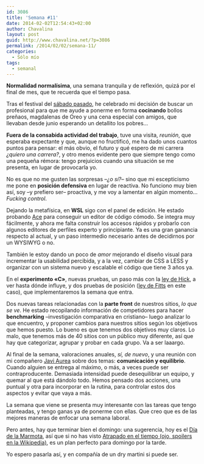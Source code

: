 ```yaml
---
id: 3086
title: 'Semana #11'
date: 2014-02-02T12:54:43+02:00
author: Chavalina
layout: post
guid: http://www.chavalina.net/?p=3086
permalink: /2014/02/02/semana-11/
categories:
  - Sólo mío
tags:
  - semanal
---
```

**Normalidad normalísima**, una semana tranquila y de reflexión, quizá por el final de mes, que te recuerda que el tiempo pasa.



Tras el festival del [sábado pasado](https://twitter.com/Sarann_Donga/status/427510457092820992), he celebrado mi decisión de buscar un profesional para que me ayude a ponerme en forma **cocinando** bollos preñaos, magdalenas de Oreo y una cena especial con amigos, que llevaban desde junio esperando un detallito</a> los pobres&#8230;



**Fuera de la consabida actividad del trabajo**, tuve una visita, _reunión_, que esperaba expectante y que, aunque no fructificó, me ha dado unos cuantos puntos para pensar: el más obvio, el futuro y qué espero de mi carrera _¿quiero una carrera?_, y otro menos evidente pero que siempre tengo como una pequeña rémora: tengo prejuicios cuando una situación se me presenta, en lugar de provocarla yo. 

No es que no me gusten las sorpresas –_¿o sí?_– sino que mi escepticismo me pone en **posición defensiva** en lugar de reactiva. No funciono muy bien así, soy –y prefiero ser– proactiva, y me voy a lamentar en algún momento&#8230; <em lang="en">Fucking control</em>.

Dejando la metafísica, en **WSL** sigo con el panel de edición. He estado probando [Ace](http://ace.c9.io/#nav=about) para conseguir un editor de código cómodo. Se integra muy fácilmente, y ahora me falta construir los accesos rápidos y probarlo con algunos editores de perfiles experto y principiante. Ya es una gran ganancia respecto al actual, y un paso intermedio necesario antes de decidirnos por un WYSIWYG o no.

También le estoy dando un poco de _amor_ mejorando el diseño visual para incrementar la usabilidad percibida, y a la vez, cambiar de CSS a LESS y organizar con un sistema nuevo y escalable el código que tiene 3 años ya.

En el **experimento «C»**, nuevas pruebas, un paso más con la [ley de Hick](http://en.wikipedia.org/wiki/Hick%27s_law), a ver hasta dónde influye, y dos pruebas de posición ([ley de Fitts](http://es.wikipedia.org/wiki/Ley_de_Fitts) en este caso), que implementaremos la semana que entra.

Dos nuevas tareas relacionadas con la **parte front** de nuestros sitios, _lo que se ve_. He estado recopilando información de competidores para hacer <strong lang="en">benchmarking</strong> –investigación comparativa en cristiano– luego analizar lo que encuentro, y proponer cambios para nuestros sitios según los objetivos que hemos puesto. Lo bueno es que tenemos dos objetivos muy claros. Lo malo, que tenemos más de 40 sitios con un público muy diferente, así que hay que categorizar, agrupar y probar en cada grupo. Va a ser laaargo.

Al final de la semana, valoraciones anuales, _sí, de nuevo_, y una reunión con mi compañero [Javi Aurea](http://aurea.es/) sobre dos temas: **comunicación y equilibrio**. Cuando alguien se entrega al máximo, o más, a veces puede ser contraproducente. Demasiada intensidad puede desequilibrar un equipo, y quemar al que está dándolo todo. Hemos pensado dos acciones, una puntual y otra para incorporar en la rutina, para controlar estos dos aspectos y evitar que vaya a más.

La semana que viene se presenta muy interesante con las tareas que tengo planteadas, y tengo ganas ya de ponerme con ellas. Que creo que es de las mejores maneras de enfocar una semana laboral. 

Pero antes, hay que terminar bien el domingo: una sugerencia, hoy es el [Día de la Marmota](http://es.wikipedia.org/wiki/D%C3%ADa_de_la_Marmota), así que si no has visto [Atrapado en el tiempo (ojo, spoilers en la Wikipedia)](http://es.wikipedia.org/wiki/Groundhog_Day), es un plan perfecto para domingo por la tarde. 

Yo espero pasarla así, y en compañía de un dry martini si puede ser.